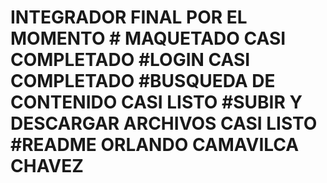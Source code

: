 # INTEGRADOR FINAL POR EL MOMENTO # MAQUETADO CASI COMPLETADO #LOGIN CASI COMPLETADO #BUSQUEDA DE CONTENIDO CASI LISTO #SUBIR Y DESCARGAR ARCHIVOS CASI LISTO #README ORLANDO CAMAVILCA CHAVEZ
